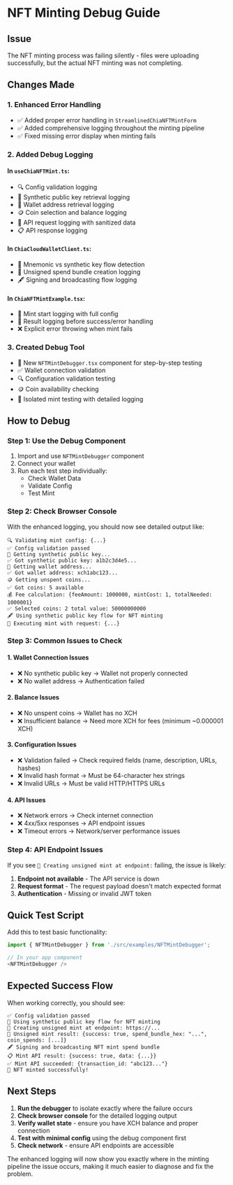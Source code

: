 # NFT Minting Debug Guide

## Issue
The NFT minting process was failing silently - files were uploading successfully, but the actual NFT minting was not completing.

## Changes Made

### 1. Enhanced Error Handling
- ✅ Added proper error handling in `StreamlinedChiaNFTMintForm`
- ✅ Added comprehensive logging throughout the minting pipeline
- ✅ Fixed missing error display when minting fails

### 2. Added Debug Logging

#### In `useChiaNFTMint.ts`:
- 🔍 Config validation logging
- 🔑 Synthetic public key retrieval logging
- 📍 Wallet address retrieval logging  
- 🪙 Coin selection and balance logging
- 🚀 API request logging with sanitized data
- 📋 API response logging

#### In `ChiaCloudWalletClient.ts`:
- 🔑 Mnemonic vs synthetic key flow detection
- 🔧 Unsigned spend bundle creation logging
- 🖋️ Signing and broadcasting flow logging

#### In `ChiaNFTMintExample.tsx`:
- 🚀 Mint start logging with full config
- 📝 Result logging before success/error handling
- ❌ Explicit error throwing when mint fails

### 3. Created Debug Tool
- 🔧 New `NFTMintDebugger.tsx` component for step-by-step testing
- ✅ Wallet connection validation
- 🔍 Configuration validation testing
- 🪙 Coin availability checking
- 🧪 Isolated mint testing with detailed logging

## How to Debug

### Step 1: Use the Debug Component
1. Import and use `NFTMintDebugger` component
2. Connect your wallet
3. Run each test step individually:
   - Check Wallet Data
   - Validate Config  
   - Test Mint

### Step 2: Check Browser Console
With the enhanced logging, you should now see detailed output like:
```
🔍 Validating mint config: {...}
✅ Config validation passed
🔑 Getting synthetic public key...
✅ Got synthetic public key: a1b2c3d4e5...
📍 Getting wallet address...
✅ Got wallet address: xch1abc123...
🪙 Getting unspent coins...
✅ Got coins: 5 available
💰 Fee calculation: {feeAmount: 1000000, mintCost: 1, totalNeeded: 1000001}
✅ Selected coins: 2 total value: 50000000000
🖋️ Using synthetic public key flow for NFT minting
🚀 Executing mint with request: {...}
```

### Step 3: Common Issues to Check

#### 1. Wallet Connection Issues
- ❌ No synthetic public key → Wallet not properly connected
- ❌ No wallet address → Authentication failed

#### 2. Balance Issues  
- ❌ No unspent coins → Wallet has no XCH
- ❌ Insufficient balance → Need more XCH for fees (minimum ~0.000001 XCH)

#### 3. Configuration Issues
- ❌ Validation failed → Check required fields (name, description, URLs, hashes)
- ❌ Invalid hash format → Must be 64-character hex strings
- ❌ Invalid URLs → Must be valid HTTP/HTTPS URLs

#### 4. API Issues
- ❌ Network errors → Check internet connection
- ❌ 4xx/5xx responses → API endpoint issues
- ❌ Timeout errors → Network/server performance issues

### Step 4: API Endpoint Issues
If you see `🔧 Creating unsigned mint at endpoint:` failing, the issue is likely:
1. **Endpoint not available** - The API service is down
2. **Request format** - The request payload doesn't match expected format
3. **Authentication** - Missing or invalid JWT token

## Quick Test Script

Add this to test basic functionality:

```typescript
import { NFTMintDebugger } from './src/examples/NFTMintDebugger';

// In your app component
<NFTMintDebugger />
```

## Expected Success Flow

When working correctly, you should see:
```
✅ Config validation passed
🔑 Using synthetic public key flow for NFT minting  
🔧 Creating unsigned mint at endpoint: https://...
🔧 Unsigned mint result: {success: true, spend_bundle_hex: "...", coin_spends: [...]}
🖋️ Signing and broadcasting NFT mint spend bundle
📋 Mint API result: {success: true, data: {...}}
✅ Mint API succeeded: {transaction_id: "abc123..."}
🎉 NFT minted successfully!
```

## Next Steps

1. **Run the debugger** to isolate exactly where the failure occurs
2. **Check browser console** for the detailed logging output  
3. **Verify wallet state** - ensure you have XCH balance and proper connection
4. **Test with minimal config** using the debug component first
5. **Check network** - ensure API endpoints are accessible

The enhanced logging will now show you exactly where in the minting pipeline the issue occurs, making it much easier to diagnose and fix the problem.
